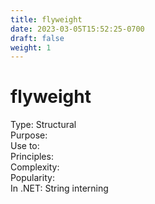 ```yaml
---
title: flyweight
date: 2023-03-05T15:52:25-0700
draft: false
weight: 1
---
```


# flyweight
Type: Structural  
Purpose:  
Use to:  
Principles:  
Complexity:  
Popularity:  
In .NET: String interning  
